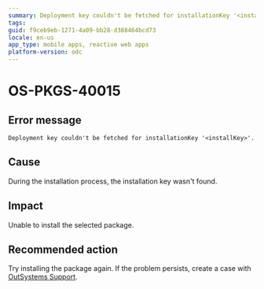 ```yaml
---
summary: Deployment key couldn't be fetched for installationKey '<installKey>'.
tags:
guid: f9ceb9eb-1271-4a09-bb28-d388464bcd73
locale: en-us
app_type: mobile apps, reactive web apps
platform-version: odc
---
```


# OS-PKGS-40015

## Error message

`Deployment key couldn't be fetched for installationKey '<installKey>'.`

## Cause

During the installation process, the installation key wasn't found.

## Impact

Unable to install the selected package.

## Recommended action

Try installing the package again.
If the problem persists, create a case with [OutSystems Support](https://www.outsystems.com/support/portal/open-support-case?ErrorCode=OS-PKGS-40015).
